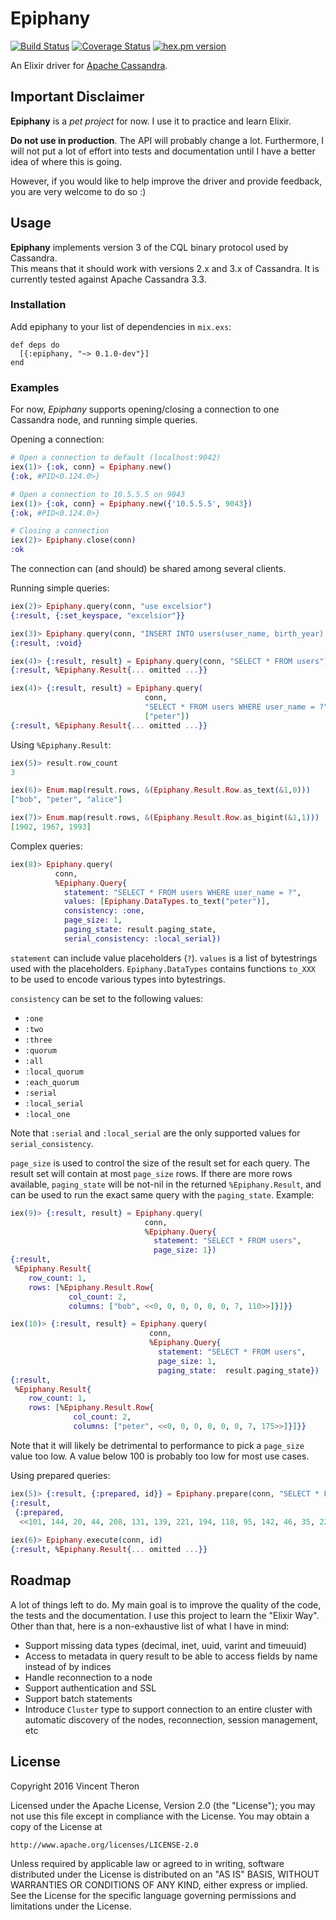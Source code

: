 # Epiphany

[![Build Status](https://travis-ci.org/vptheron/epiphany.svg?branch=master)](https://travis-ci.org/vptheron/epiphany) [![Coverage Status](https://coveralls.io/repos/github/vptheron/epiphany/badge.svg?branch=master)](https://coveralls.io/github/vptheron/epiphany?branch=master)
[![hex.pm version](https://img.shields.io/hexpm/v/epiphany.svg)](https://hex.pm/packages/epiphany)

An Elixir driver for [Apache Cassandra](http://cassandra.apache.org/).

## Important Disclaimer

**Epiphany** is a _pet project_ for now.  I use it to practice and learn Elixir.

**Do not use in production**.  The API will probably change a lot.
Furthermore, I will not put a lot of effort into tests and documentation until
I have a better idea of where this is going.

However, if you would like to help improve the driver and provide feedback, you 
are very welcome to do so :)

## Usage

**Epiphany** implements version 3 of the CQL binary protocol used by Cassandra.  
This means that it should work with versions 2.x and 3.x of Cassandra.  It is 
currently tested against Apache Cassandra 3.3.

### Installation

Add epiphany to your list of dependencies in `mix.exs`:

    def deps do
      [{:epiphany, "~> 0.1.0-dev"}]
    end
    
### Examples

For now, *Epiphany* supports opening/closing a connection to one Cassandra node, 
and running simple queries.

Opening a connection:

```elixir
# Open a connection to default (localhost:9042)
iex(1)> {:ok, conn} = Epiphany.new()
{:ok, #PID<0.124.0>}

# Open a connection to 10.5.5.5 on 9043
iex(1)> {:ok, conn} = Epiphany.new({'10.5.5.5', 9043})
{:ok, #PID<0.124.0>}

# Closing a connection
iex(2)> Epiphany.close(conn)
:ok
```
The connection can (and should) be shared among several clients.

Running simple queries:

```elixir
iex(2)> Epiphany.query(conn, "use excelsior")
{:result, {:set_keyspace, "excelsior"}}

iex(3)> Epiphany.query(conn, "INSERT INTO users(user_name, birth_year) VALUES ('alice', 1993)")          
{:result, :void}

iex(4)> {:result, result} = Epiphany.query(conn, "SELECT * FROM users")
{:result, %Epiphany.Result{... omitted ...}}

iex(4)> {:result, result} = Epiphany.query(
                              conn, 
                              "SELECT * FROM users WHERE user_name = ?",
                              ["peter"])
{:result, %Epiphany.Result{... omitted ...}}
```

Using `%Epiphany.Result`:

```elixir
iex(5)> result.row_count
3

iex(6)> Enum.map(result.rows, &(Epiphany.Result.Row.as_text(&1,0)))
["bob", "peter", "alice"]

iex(7)> Enum.map(result.rows, &(Epiphany.Result.Row.as_bigint(&1,1)))
[1902, 1967, 1993]
```

Complex queries:

```elixir
iex(8)> Epiphany.query(
          conn,
          %Epiphany.Query{
            statement: "SELECT * FROM users WHERE user_name = ?",
            values: [Epiphany.DataTypes.to_text("peter")],
            consistency: :one,
            page_size: 1,
            paging_state: result.paging_state,
            serial_consistency: :local_serial})
```

`statement` can include value placeholders (`?`).  `values` is a list of bytestrings
 used with the placeholders.  `Epiphany.DataTypes` contains functions `to_XXX` to 
 be used to encode various types into bytestrings.
 
`consistency` can be set to the following values:
 
* `:one`
* `:two`
* `:three`
* `:quorum`
* `:all`
* `:local_quorum`
* `:each_quorum`
* `:serial`
* `:local_serial`
* `:local_one`

Note that `:serial` and `:local_serial` are the only supported values for 
`serial_consistency`.
 
`page_size` is used to control the size of the result set for each query.  The result
set will contain at most `page_size` rows.  If there are more rows available, 
`paging_state` will be not-nil in the returned `%Epiphany.Result`, 
and can be used to run the exact same query with the `paging_state`.  Example:
 
```elixir
iex(9)> {:result, result} = Epiphany.query(
                              conn,
                              %Epiphany.Query{
                                statement: "SELECT * FROM users",
                                page_size: 1})
{:result,
 %Epiphany.Result{
    row_count: 1,
    rows: [%Epiphany.Result.Row{
             col_count: 2, 
             columns: ["bob", <<0, 0, 0, 0, 0, 0, 7, 110>>]}]}}

iex(10)> {:result, result} = Epiphany.query(
                               conn,
                               %Epiphany.Query{
                                 statement: "SELECT * FROM users", 
                                 page_size: 1, 
                                 paging_state:  result.paging_state})
{:result,
 %Epiphany.Result{
    row_count: 1,
    rows: [%Epiphany.Result.Row{
              col_count: 2,
              columns: ["peter", <<0, 0, 0, 0, 0, 0, 7, 175>>]}]}}
```

Note that it will likely be detrimental to performance to pick a `page_size` value too low. 
A value below 100 is probably too low for most use cases.

Using prepared queries:

```elixir
iex(5)> {:result, {:prepared, id}} = Epiphany.prepare(conn, "SELECT * FROM users")
{:result,
 {:prepared,
  <<101, 144, 20, 44, 208, 131, 139, 221, 194, 118, 95, 142, 46, 35, 223, 228>>}}
  
iex(6)> Epiphany.execute(conn, id)
{:result, %Epiphany.Result{... omitted ...}}
```

## Roadmap

A lot of things left to do.  My main goal is to improve the quality of the code,
the tests and the documentation.  I use this project to learn the "Elixir Way".
Other than that, here is a non-exhaustive list of what I have in mind:

* Support missing data types (decimal, inet, uuid, varint and timeuuid)
* Access to metadata in query result to be able to access fields by name instead of
by indices
* Handle reconnection to a node
* Support authentication and SSL
* Support batch statements
* Introduce `Cluster` type to support connection to an entire cluster with automatic
discovery of the nodes, reconnection, session management, etc

## License

Copyright 2016 Vincent Theron

Licensed under the Apache License, Version 2.0 (the "License");
you may not use this file except in compliance with the License.
You may obtain a copy of the License at

    http://www.apache.org/licenses/LICENSE-2.0

Unless required by applicable law or agreed to in writing, software
distributed under the License is distributed on an "AS IS" BASIS,
WITHOUT WARRANTIES OR CONDITIONS OF ANY KIND, either express or implied.
See the License for the specific language governing permissions and
limitations under the License.
